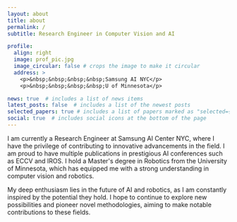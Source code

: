 ```yaml
---
layout: about
title: about
permalink: /
subtitle: Research Engineer in Computer Vision and AI

profile:
  align: right
  image: prof_pic.jpg
  image_circular: false # crops the image to make it circular
  address: >
    <p>&nbsp;&nbsp;&nbsp;&nbsp;Samsung AI NYC</p>
    <p>&nbsp;&nbsp;&nbsp;&nbsp;U of Minnesota</p>

news: true  # includes a list of news items
latest_posts: false  # includes a list of the newest posts
selected_papers: true # includes a list of papers marked as "selected={true}"
social: true  # includes social icons at the bottom of the page
---
```


I am currently a Research Engineer at Samsung AI Center NYC, where I have the privilege of contributing to innovative advancements in the field. I am proud to have multiple publications in prestigious AI conferences such as ECCV and IROS. I hold a Master's degree in Robotics from the University of Minnesota, which has equipped me with a strong understanding in computer vision and robotics.

My deep enthusiasm lies in the future of AI and robotics, as I am constantly inspired by the potential they hold. I hope to continue to explore new possibilities and pioneer novel methodologies, aiming to make notable contributions to these fields.
